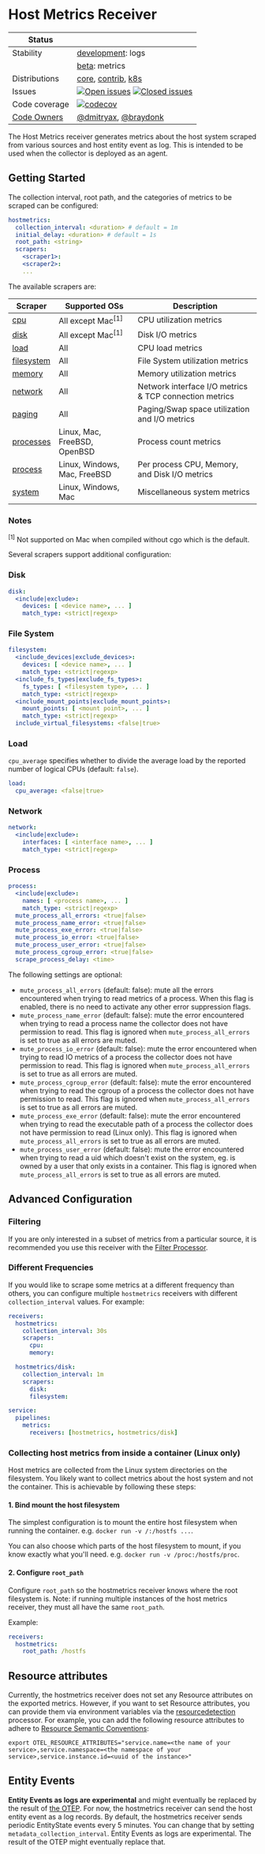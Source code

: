 # Host Metrics Receiver

<!-- status autogenerated section -->
| Status        |           |
| ------------- |-----------|
| Stability     | [development]: logs   |
|               | [beta]: metrics   |
| Distributions | [core], [contrib], [k8s] |
| Issues        | [![Open issues](https://img.shields.io/github/issues-search/open-telemetry/opentelemetry-collector-contrib?query=is%3Aissue%20is%3Aopen%20label%3Areceiver%2Fhostmetrics%20&label=open&color=orange&logo=opentelemetry)](https://github.com/open-telemetry/opentelemetry-collector-contrib/issues?q=is%3Aopen+is%3Aissue+label%3Areceiver%2Fhostmetrics) [![Closed issues](https://img.shields.io/github/issues-search/open-telemetry/opentelemetry-collector-contrib?query=is%3Aissue%20is%3Aclosed%20label%3Areceiver%2Fhostmetrics%20&label=closed&color=blue&logo=opentelemetry)](https://github.com/open-telemetry/opentelemetry-collector-contrib/issues?q=is%3Aclosed+is%3Aissue+label%3Areceiver%2Fhostmetrics) |
| Code coverage | [![codecov](https://codecov.io/github/open-telemetry/opentelemetry-collector-contrib/graph/main/badge.svg?component=receiver_hostmetrics)](https://app.codecov.io/gh/open-telemetry/opentelemetry-collector-contrib/tree/main/?components%5B0%5D=receiver_hostmetrics&displayType=list) |
| [Code Owners](https://github.com/open-telemetry/opentelemetry-collector-contrib/blob/main/CONTRIBUTING.md#becoming-a-code-owner)    | [@dmitryax](https://www.github.com/dmitryax), [@braydonk](https://www.github.com/braydonk) |

[development]: https://github.com/open-telemetry/opentelemetry-collector/blob/main/docs/component-stability.md#development
[beta]: https://github.com/open-telemetry/opentelemetry-collector/blob/main/docs/component-stability.md#beta
[core]: https://github.com/open-telemetry/opentelemetry-collector-releases/tree/main/distributions/otelcol
[contrib]: https://github.com/open-telemetry/opentelemetry-collector-releases/tree/main/distributions/otelcol-contrib
[k8s]: https://github.com/open-telemetry/opentelemetry-collector-releases/tree/main/distributions/otelcol-k8s
<!-- end autogenerated section -->

The Host Metrics receiver generates metrics about the host system scraped
from various sources and host entity event as log. This is intended to be
used when the collector is deployed as an agent.

## Getting Started

The collection interval, root path, and the categories of metrics to be scraped can be
configured:

```yaml
hostmetrics:
  collection_interval: <duration> # default = 1m
  initial_delay: <duration> # default = 1s
  root_path: <string>
  scrapers:
    <scraper1>:
    <scraper2>:
    ...
```

The available scrapers are:

| Scraper      | Supported OSs                | Description                                            |
| ------------ | ---------------------------- | ------------------------------------------------------ |
| [cpu]        | All except Mac<sup>[1]</sup> | CPU utilization metrics                                |
| [disk]       | All except Mac<sup>[1]</sup> | Disk I/O metrics                                       |
| [load]       | All                          | CPU load metrics                                       |
| [filesystem] | All                          | File System utilization metrics                        |
| [memory]     | All                          | Memory utilization metrics                             |
| [network]    | All                          | Network interface I/O metrics & TCP connection metrics |
| [paging]     | All                          | Paging/Swap space utilization and I/O metrics          |
| [processes]  | Linux, Mac, FreeBSD, OpenBSD | Process count metrics                                  |
| [process]    | Linux, Windows, Mac, FreeBSD | Per process CPU, Memory, and Disk I/O metrics          |
| [system]     | Linux, Windows, Mac          | Miscellaneous system metrics                           |

[cpu]: ./internal/scraper/cpuscraper/documentation.md
[disk]: ./internal/scraper/diskscraper/documentation.md
[filesystem]: ./internal/scraper/filesystemscraper/documentation.md
[load]: ./internal/scraper/loadscraper/documentation.md
[memory]: ./internal/scraper/memoryscraper/documentation.md
[network]: ./internal/scraper/networkscraper/documentation.md
[paging]: ./internal/scraper/pagingscraper/documentation.md
[processes]: ./internal/scraper/processesscraper/documentation.md
[process]: ./internal/scraper/processscraper/documentation.md
[system]: ./internal/scraper/systemscraper/documentation.md

### Notes

<sup>[1]</sup> Not supported on Mac when compiled without cgo which is the default.

Several scrapers support additional configuration:

### Disk

```yaml
disk:
  <include|exclude>:
    devices: [ <device name>, ... ]
    match_type: <strict|regexp>
```

### File System

```yaml
filesystem:
  <include_devices|exclude_devices>:
    devices: [ <device name>, ... ]
    match_type: <strict|regexp>
  <include_fs_types|exclude_fs_types>:
    fs_types: [ <filesystem type>, ... ]
    match_type: <strict|regexp>
  <include_mount_points|exclude_mount_points>:
    mount_points: [ <mount point>, ... ]
    match_type: <strict|regexp>
  include_virtual_filesystems: <false|true>
```

### Load

`cpu_average` specifies whether to divide the average load by the reported number of logical CPUs (default: `false`).

```yaml
load:
  cpu_average: <false|true>
```

### Network

```yaml
network:
  <include|exclude>:
    interfaces: [ <interface name>, ... ]
    match_type: <strict|regexp>
```

### Process

```yaml
process:
  <include|exclude>:
    names: [ <process name>, ... ]
    match_type: <strict|regexp>
  mute_process_all_errors: <true|false>
  mute_process_name_error: <true|false>
  mute_process_exe_error: <true|false>
  mute_process_io_error: <true|false>
  mute_process_user_error: <true|false>
  mute_process_cgroup_error: <true|false>
  scrape_process_delay: <time>
```

The following settings are optional:
- `mute_process_all_errors` (default: false): mute all the errors encountered when trying to read metrics of a process. When this flag is enabled, there is no need to activate any other error suppression flags.
- `mute_process_name_error` (default: false): mute the error encountered when trying to read a process name the collector does not have permission to read. This flag is ignored when `mute_process_all_errors` is set to true as all errors are muted.
- `mute_process_io_error` (default: false): mute the error encountered when trying to read IO metrics of a process the collector does not have permission to read. This flag is ignored when `mute_process_all_errors` is set to true as all errors are muted.
- `mute_process_cgroup_error` (default: false): mute the error encountered when trying to read the cgroup of a process the collector does not have permission to read. This flag is ignored when `mute_process_all_errors` is set to true as all errors are muted.
- `mute_process_exe_error` (default: false): mute the error encountered when trying to read the executable path of a process the collector does not have permission to read (Linux only). This flag is ignored when `mute_process_all_errors` is set to true as all errors are muted.
- `mute_process_user_error` (default: false): mute the error encountered when trying to read a uid which doesn't exist on the system, eg. is owned by a user that only exists in a container. This flag is ignored when `mute_process_all_errors` is set to true as all errors are muted.

## Advanced Configuration

### Filtering

If you are only interested in a subset of metrics from a particular source,
it is recommended you use this receiver with the
[Filter Processor](../../processor/filterprocessor).

### Different Frequencies

If you would like to scrape some metrics at a different frequency than others,
you can configure multiple `hostmetrics` receivers with different
`collection_interval` values. For example:

```yaml
receivers:
  hostmetrics:
    collection_interval: 30s
    scrapers:
      cpu:
      memory:

  hostmetrics/disk:
    collection_interval: 1m
    scrapers:
      disk:
      filesystem:

service:
  pipelines:
    metrics:
      receivers: [hostmetrics, hostmetrics/disk]
```

### Collecting host metrics from inside a container (Linux only)

Host metrics are collected from the Linux system directories on the filesystem.
You likely want to collect metrics about the host system and not the container.
This is achievable by following these steps:

#### 1. Bind mount the host filesystem

The simplest configuration is to mount the entire host filesystem when running
the container. e.g. `docker run -v /:/hostfs ...`.

You can also choose which parts of the host filesystem to mount, if you know
exactly what you'll need. e.g. `docker run -v /proc:/hostfs/proc`.

#### 2. Configure `root_path`

Configure `root_path` so the hostmetrics receiver knows where the root filesystem is.
Note: if running multiple instances of the host metrics receiver, they must all have
the same `root_path`.

Example:
```yaml
receivers:
  hostmetrics:
    root_path: /hostfs
```

## Resource attributes

Currently, the hostmetrics receiver does not set any Resource attributes on the exported metrics. However, if you want to set Resource attributes, you can provide them via environment variables via the [resourcedetection](https://github.com/open-telemetry/opentelemetry-collector-contrib/tree/main/processor/resourcedetectionprocessor#environment-variable) processor. For example, you can add the following resource attributes to adhere to [Resource Semantic Conventions](https://opentelemetry.io/docs/reference/specification/resource/semantic_conventions/):

```
export OTEL_RESOURCE_ATTRIBUTES="service.name=<the name of your service>,service.namespace=<the namespace of your service>,service.instance.id=<uuid of the instance>"
```
## Entity Events

**Entity Events as logs are experimental** and might eventually be replaced by the result of [the OTEP](https://github.com/open-telemetry/oteps/blob/main/text/entities/0256-entities-data-model.md#entity-events). For now, the hostmetrics receiver can send the host entity event as a log records. By default, the hostmetrics receiver sends periodic EntityState events every 5 minutes. You can change that by setting `metadata_collection_interval`. Entity Events as logs are experimental. The result of the OTEP might eventually replace that.
